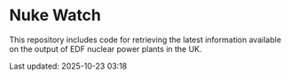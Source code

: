 # Nuke Watch

This repository includes code for retrieving the latest information available on the output of EDF nuclear power plants in the UK.

Last updated: 2025-10-23 03:18